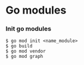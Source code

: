 # Go modules

### Init go modules

```
$ go mod init <name_module>
$ go build
$ go mod vendor
$ go mod graph
```

